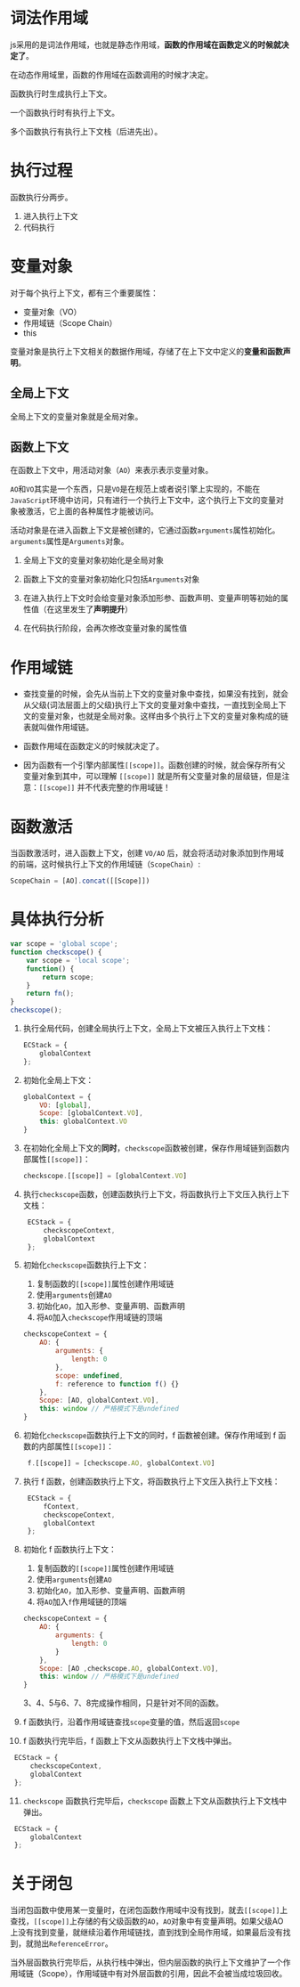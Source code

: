 <!--
 * @Author       : BigDgreen
 * @Date         : 2020-07-30 08:58:23
 * @LastEditors  : BigDgreen
 * @LastEditTime : 2020-07-30 11:21:01
 * @FilePath     : \前端知识点总结\JS\作用域与作用域链\readme.md
--> 

# 词法作用域
js采用的是词法作用域，也就是静态作用域，**函数的作用域在函数定义的时候就决定了**。

在动态作用域里，函数的作用域在函数调用的时候才决定。

函数执行时生成执行上下文。  

一个函数执行时有执行上下文。

多个函数执行有执行上下文栈（后进先出）。

# 执行过程
函数执行分两步。
1. 进入执行上下文
2. 代码执行

# 变量对象
对于每个执行上下文，都有三个重要属性：
- 变量对象（VO）
- 作用域链（Scope Chain）
- this

变量对象是执行上下文相关的数据作用域，存储了在上下文中定义的**变量和函数声明**。

## 全局上下文
全局上下文的变量对象就是全局对象。

## 函数上下文
在函数上下文中，用活动对象（`AO`）来表示表示变量对象。
  
`AO`和`VO`其实是一个东西，只是`VO`是在规范上或者说引擎上实现的，不能在`JavaScript`环境中访问，只有进行一个执行上下文中，这个执行上下文的变量对象被激活，它上面的各种属性才能被访问。

活动对象是在进入函数上下文是被创建的，它通过函数`arguments`属性初始化。`arguments`属性是`Arguments`对象。  

1. 全局上下文的变量对象初始化是全局对象

2. 函数上下文的变量对象初始化只包括`Arguments`对象

3. 在进入执行上下文时会给变量对象添加形参、函数声明、变量声明等初始的属性值（在这里发生了**声明提升**）

4. 在代码执行阶段，会再次修改变量对象的属性值

# 作用域链 
- 查找变量的时候，会先从当前上下文的变量对象中查找，如果没有找到，就会从父级(词法层面上的父级)执行上下文的变量对象中查找，一直找到全局上下文的变量对象，也就是全局对象。这样由多个执行上下文的变量对象构成的链表就叫做作用域链。

- 函数作用域在函数定义的时候就决定了。

- 因为函数有一个引擎内部属性`[[scope]]`。函数创建的时候，就会保存所有父变量对象到其中，可以理解 `[[scope]]` 就是所有父变量对象的层级链，但是注意：`[[scope]]` 并不代表完整的作用域链！

# 函数激活
当函数激活时，进入函数上下文，创建 `VO/AO` 后，就会将活动对象添加到作用域的前端，这时候执行上下文的作用域链（`ScopeChain`）:

```js
ScopeChain = [AO].concat([[Scope]])
```


# 具体执行分析
```js
var scope = 'global scope';
function checkscope() {
    var scope = 'local scope';
    function() {
        return scope;
    }
    return fn();
}
checkscope();
```
1. 执行全局代码，创建全局执行上下文，全局上下文被压入执行上下文栈：
    ```js
    ECStack = {
        globalContext
    };
    ```
2. 初始化全局上下文：
   ```js
   globalContext = {
       VO: [global],
       Scope: [globalContext.VO],
       this: globalContext.VO
   }
   ```
3. 在初始化全局上下文的**同时**，`checkscope`函数被创建，保存作用域链到函数内部属性`[[scope]]`：
    ```js
    checkscope.[[scope]] = [globalContext.VO]
    ````
4. 执行`checkscope`函数，创建函数执行上下文，将函数执行上下文压入执行上下文栈：
   ```js
    ECStack = {
        checkscopeContext,
        globalContext
    };
   ```
5. 初始化`checkscope`函数执行上下文：
   
   1. 复制函数的`[[scope]]`属性创建作用域链
   2. 使用`arguments`创建`AO`
   3. 初始化`AO`，加入形参、变量声明、函数声明
   4. 将`AO`加入`checkscope`作用域链的顶端
   ```js
   checkscopeContext = {
       AO: {
           arguments: {
               length: 0
           },
           scope: undefined,
           f: reference to function f() {}
       },
       Scope: [AO, globalContext.VO],
       this: window // 严格模式下是undefined
   }
   ```
6. 初始化`checkscope`函数执行上下文的同时，f 函数被创建。保存作用域到 f 函数的内部属性`[[scope]]`：
   ```js
    f.[[scope]] = [checkscope.AO, globalContext.VO]
   ````
7. 执行 f 函数，创建函数执行上下文，将函数执行上下文压入执行上下文栈：
   ```js
    ECStack = {
        fContext,
        checkscopeContext,
        globalContext
    };
   ```
8. 初始化 f 函数执行上下文：
   
   1. 复制函数的`[[scope]]`属性创建作用域链
   2. 使用`arguments`创建`AO`
   3. 初始化`AO`，加入形参、变量声明、函数声明
   4. 将`AO`加入`f`作用域链的顶端
   ```js
   checkscopeContext = {
       AO: {
           arguments: {
               length: 0
           }
       },
       Scope: [AO ,checkscope.AO, globalContext.VO],
       this: window // 严格模式下是undefined
   }
   ```
    3、4、5与6、7、8完成操作相同，只是针对不同的函数。

9. f 函数执行，沿着作用域链查找`scope`变量的值，然后返回`scope`
10. f 函数执行完毕后，f 函数上下文从函数执行上下文栈中弹出。
   ```js
    ECStack = {
        checkscopeContext,
        globalContext
    };
   ```
11. `checkscope` 函数执行完毕后，`checkscope` 函数上下文从函数执行上下文栈中弹出。
   ```js
    ECStack = {
        globalContext
    };
   ```

# 关于闭包
当闭包函数中使用某一变量时，在闭包函数作用域中没有找到，就去`[[scope]]`上查找，`[[scope]]`上存储的有父级函数的`AO`，`AO`对象中有变量声明。如果父级AO上没有找到变量，就继续沿着作用域链找，直到找到全局作用域，如果最后没有找到，就抛出`ReferenceError`。

当外层函数执行完毕后，从执行栈中弹出，但内层函数的执行上下文维护了一个作用域链（Scope），作用域链中有对外层函数的引用，因此不会被当成垃圾回收。


